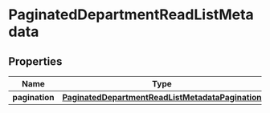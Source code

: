 

# PaginatedDepartmentReadListMetadata


## Properties

| Name | Type | Description | Notes |
|------------ | ------------- | ------------- | -------------|
|**pagination** | [**PaginatedDepartmentReadListMetadataPagination**](PaginatedDepartmentReadListMetadataPagination.md) |  |  [optional] |



